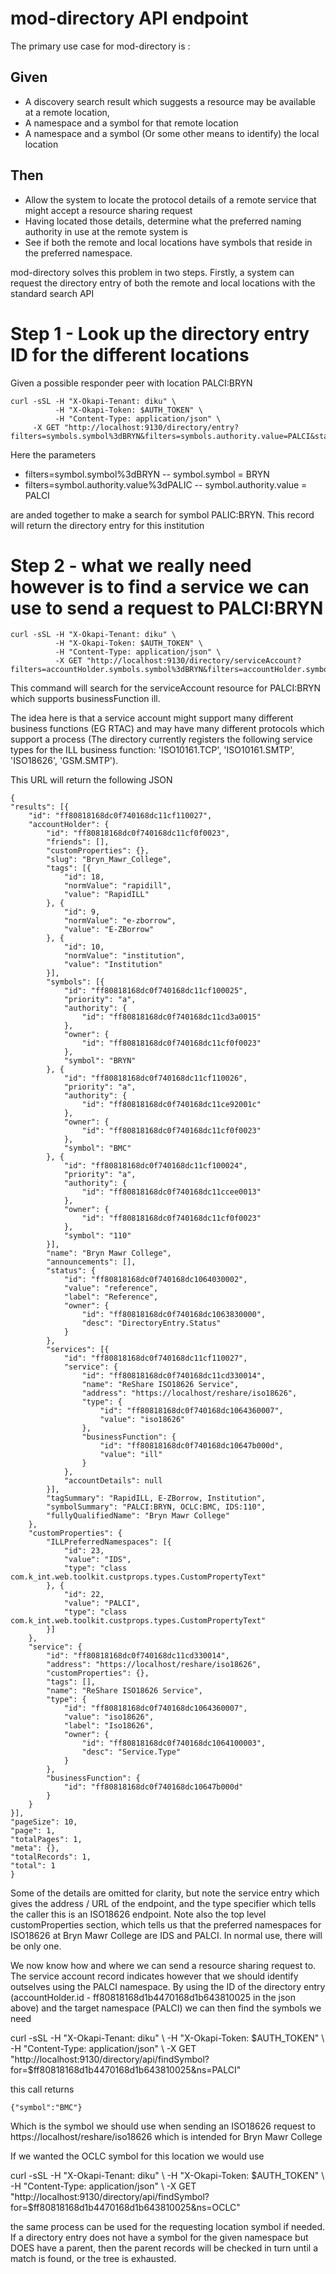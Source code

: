 # mod-directory API endpoint

The primary use case for mod-directory is : 

## Given

* A discovery search result which suggests a resource may be available at a remote location,
* A namespace and a symbol for that remote location
* A namespace and a symbol (Or some other means to identify) the local location

## Then 

* Allow the system to locate the protocol details of a remote service that might accept a resource sharing request
* Having located those details, determine what the preferred naming authority in use at the remote system is
* See if both the remote and local locations have symbols that reside in the preferred namespace.

mod-directory solves this problem in two steps. Firstly, a system can request the directory entry of both the remote and local locations
with the standard search API

# Step 1 - Look up the directory entry ID for the different locations

Given a possible responder peer with location PALCI:BRYN

    curl -sSL -H "X-Okapi-Tenant: diku" \
              -H "X-Okapi-Token: $AUTH_TOKEN" \
              -H "Content-Type: application/json" \
         -X GET "http://localhost:9130/directory/entry?filters=symbols.symbol%3dBRYN&filters=symbols.authority.value=PALCI&stats=true"

Here the parameters
* filters=symbol.symbol%3dBRYN -- symbol.symbol = BRYN
* filters=symbol.authority.value%3dPALIC -- symbol.authority.value = PALCI

are anded together to make a search for symbol PALIC:BRYN. This record will return the directory entry for this institution


# Step 2 - what we really need however is to find a service we can use to send a request to PALCI:BRYN

    curl -sSL -H "X-Okapi-Tenant: diku" \
              -H "X-Okapi-Token: $AUTH_TOKEN" \
              -H "Content-Type: application/json" \
              -X GET "http://localhost:9130/directory/serviceAccount?filters=accountHolder.symbols.symbol%3dBRYN&filters=accountHolder.symbols.authority.symbol%3dPALCI&filters=service.businessFunction.value%3dill&stats=true"

This command will search for the serviceAccount resource for PALCI:BRYN which supports businessFunction ill. 

The idea here is that a service account might support many different business functions (EG RTAC) and may have many different protocols which support a process (The directory currently registers the following service types for the ILL business function: 'ISO10161.TCP', 'ISO10161.SMTP', 'ISO18626', 'GSM.SMTP').

This URL will return the following JSON

    {
	"results": [{
		"id": "ff80818168dc0f740168dc11cf110027",
		"accountHolder": {
			"id": "ff80818168dc0f740168dc11cf0f0023",
			"friends": [],
			"customProperties": {},
			"slug": "Bryn_Mawr_College",
			"tags": [{
				"id": 18,
				"normValue": "rapidill",
				"value": "RapidILL"
			}, {
				"id": 9,
				"normValue": "e-zborrow",
				"value": "E-ZBorrow"
			}, {
				"id": 10,
				"normValue": "institution",
				"value": "Institution"
			}],
			"symbols": [{
				"id": "ff80818168dc0f740168dc11cf100025",
				"priority": "a",
				"authority": {
					"id": "ff80818168dc0f740168dc11cd3a0015"
				},
				"owner": {
					"id": "ff80818168dc0f740168dc11cf0f0023"
				},
				"symbol": "BRYN"
			}, {
				"id": "ff80818168dc0f740168dc11cf110026",
				"priority": "a",
				"authority": {
					"id": "ff80818168dc0f740168dc11ce92001c"
				},
				"owner": {
					"id": "ff80818168dc0f740168dc11cf0f0023"
				},
				"symbol": "BMC"
			}, {
				"id": "ff80818168dc0f740168dc11cf100024",
				"priority": "a",
				"authority": {
					"id": "ff80818168dc0f740168dc11ccee0013"
				},
				"owner": {
					"id": "ff80818168dc0f740168dc11cf0f0023"
				},
				"symbol": "110"
			}],
			"name": "Bryn Mawr College",
			"announcements": [],
			"status": {
				"id": "ff80818168dc0f740168dc1064030002",
				"value": "reference",
				"label": "Reference",
				"owner": {
					"id": "ff80818168dc0f740168dc1063830000",
					"desc": "DirectoryEntry.Status"
				}
			},
			"services": [{
				"id": "ff80818168dc0f740168dc11cf110027",
				"service": {
					"id": "ff80818168dc0f740168dc11cd330014",
					"name": "ReShare ISO18626 Service",
					"address": "https://localhost/reshare/iso18626",
					"type": {
						"id": "ff80818168dc0f740168dc1064360007",
						"value": "iso18626"
					},
					"businessFunction": {
						"id": "ff80818168dc0f740168dc10647b000d",
						"value": "ill"
					}
				},
				"accountDetails": null
			}],
			"tagSummary": "RapidILL, E-ZBorrow, Institution",
			"symbolSummary": "PALCI:BRYN, OCLC:BMC, IDS:110",
			"fullyQualifiedName": "Bryn Mawr College"
		},
		"customProperties": {
			"ILLPreferredNamespaces": [{
				"id": 23,
				"value": "IDS",
				"type": "class com.k_int.web.toolkit.custprops.types.CustomPropertyText"
			}, {
				"id": 22,
				"value": "PALCI",
				"type": "class com.k_int.web.toolkit.custprops.types.CustomPropertyText"
			}]
		},
		"service": {
			"id": "ff80818168dc0f740168dc11cd330014",
			"address": "https://localhost/reshare/iso18626",
			"customProperties": {},
			"tags": [],
			"name": "ReShare ISO18626 Service",
			"type": {
				"id": "ff80818168dc0f740168dc1064360007",
				"value": "iso18626",
				"label": "Iso18626",
				"owner": {
					"id": "ff80818168dc0f740168dc1064100003",
					"desc": "Service.Type"
				}
			},
			"businessFunction": {
				"id": "ff80818168dc0f740168dc10647b000d"
			}
		}
	}],
	"pageSize": 10,
	"page": 1,
	"totalPages": 1,
	"meta": {},
	"totalRecords": 1,
	"total": 1
    }

Some of the details are omitted for clarity, but note the service entry which gives the address / URL of the endpoint, and the type specifier which tells
the caller this is an ISO18626 endpoint. Note also the top level customProperties section, which tells us that the preferred namespaces for ISO18626 at Bryn Mawr College
are IDS and PALCI. In normal use, there will be only one.

We now know how and where we can send a resource sharing request to. The service account record indicates however that we should identify outselves using the PALCI
namespace. By using the ID of the directory entry (accountHolder.id - ff80818168d1b4470168d1b643810025 in the json above) and the target namespace (PALCI) we can then find the symbols we need

   curl -sSL -H "X-Okapi-Tenant: diku" \ 
             -H "X-Okapi-Token: $AUTH_TOKEN" \ 
             -H "Content-Type: application/json" \ 
             -X GET "http://localhost:9130/directory/api/findSymbol?for=$ff80818168d1b4470168d1b643810025&ns=PALCI"

this call returns

    {"symbol":"BMC"}

Which is the symbol we should use when sending an ISO18626 request to https://localhost/reshare/iso18626 which is intended for Bryn Mawr College

If we wanted the OCLC symbol for this location we would use

   curl -sSL -H "X-Okapi-Tenant: diku" \ 
             -H "X-Okapi-Token: $AUTH_TOKEN" \ 
             -H "Content-Type: application/json" \ 
             -X GET "http://localhost:9130/directory/api/findSymbol?for=$ff80818168d1b4470168d1b643810025&ns=OCLC"


the same process can be used for the requesting location symbol if needed. If a directory entry does not have a symbol for the given namespace but DOES have
a parent, then the parent records will be checked in turn until a match is found, or the tree is exhausted.
